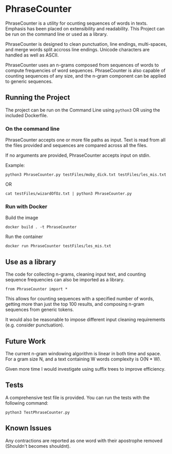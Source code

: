 # PhraseCounter

PhraseCounter is a utility for ocunting sequences of words in texts.
Emphasis has been placed on extensibility and readability. This Project
can be run on the command line or used as a library.

PhraseCounter is designed to clean punctuation, line endings, multi-spaces,
and merge words split accross line endings. Unicode characters are handled as well as 
ASCII.

PhraseCounter uses an n-grams composed from sequences of words to compute frequencies
of word sequences. PhraseCounter is also capable of counting sequences of any size, and
the n-gram component can be applied to generic sequences.

## Running the Project

The project can be run on the Command Line using `python3` OR using the included Dockerfile.

### On the command line

PhraseCounter accepts one or more file paths as input. Text is read from all the files provided
and sequences are compared across all the files.

If no arguments are provided, PhraseCounter accepts input on stdin.

Example:

`python3 PhraseCounter.py testFiles/moby_dick.txt testFiles/les_mis.txt`

OR

`cat testFiles/wizardOfOz.txt | python3 PhraseCounter.py`

### Run with Docker

Build the image

`docker build . -t PhraseCounter`

Run the container 

`docker run PhraseCounter testFiles/les_mis.txt`

## Use as a library

The code for collecting n-grams, cleaning input text, and counting sequence frequencies
can also be imported as a library.

`from PhraseCounter import *`

This allows for counting sequences with a specified number of words, getting more than 
just the top 100 results, and composing n-gram sequences from generic tokens.

It would also be reasonable to impose different input cleaning requirements (e.g. consider punctuation).

## Future Work

The current n-gram windowing algorithm is linear in both time and space. For a gram size N, and a text
containing W words complexity is O(N * W).

Given more time I would investigate using suffix trees to improve efficiency.

## Tests

A comprehensive test file is provided. You can run the tests with the following command:

`python3 TestPhraseCounter.py`

## Known Issues

Any contractions are reported as one word with their apostrophe removed (Shouldn't becomes shouldnt).
